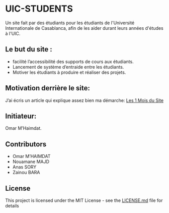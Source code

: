 # UIC-STUDENTS
Un site fait par des étudiants pour les étudiants de l'Université Internationale de Casablanca, afin de les aider durant leurs années d'études à l'UIC.

## Le but du site :

* facilité l’accessibilité des supports de cours aux étudiants.
* Lancement de système d’entraide entre les étudiants.
* Motiver les étudiants à produire et réaliser des projets.

## Motivation derrière le site:
J’ai écris un article qui explique assez bien ma démarche:
[Les 1 Mois du Site](http://uic-students.ml/les_un_mois_du_site.html)

## Initiateur:
Omar M’Haimdat.

## Contributors
* Omar M’HAIMDAT
* Nouamane MAJD
* Anas SORY
* Zainou BARA

## License
This project is licensed under the MIT License - see the [LICENSE.md](https://github.com/omarmhaimdat/uicstudents/blob/master/LICENSE) file for details
